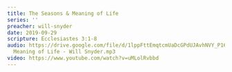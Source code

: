 ```yaml
---
title: The Seasons & Meaning of Life
series: ''
preacher: will-snyder
date: 2019-09-29
scripture: Ecclesiastes 3:1-8
audio: https://drive.google.com/file/d/1lppFttEmqtcmUaDcGPdUJAvhNVY_P16E/view
  Meaning of Life - Will Snyder.mp3
video: https://www.youtube.com/watch?v=uMLolRvbbd
---
```

